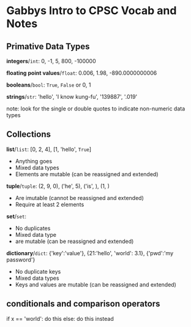 # Gabbys Intro to CPSC Vocab and Notes 

## Primative Data Types

**integers**/`int`: 0, -1, 5, 800, -100000

**floating point values**/`float`: 0.006, 1.98, -890.0000000006

**booleans**/`bool`: `True`, `False` or 0, 1

**strings**/`str`: 'hello', 'I know kung-fu', '139887', '.019'

note: look for the single or double quotes to indicate non-numeric data types

## Collections

**list**/`list`: [0, 2, 4], [1, 'hello', `True`]
- Anything goes
- Mixed data types
- Elements are mutable (can be reassigned and extended)

**tuple**/`tuple`: (2, 9, 0), ('he', 5), ('is', ), (1, )
- Are imutable (cannot be reassigned and extended)
- Require at least 2 elements

**set**/`set`:
- No duplicates
- Mixed data type
- are mutable (can be reassigned and extended)

**dictionary**/`dict`: {'key':'value'}, {21:'hello', 'world': 3.1}, {'pwd':'my password'}
- No duplicate keys
- Mixed data types
- Keys and values are mutable (can be reassigned and extended)  

## conditionals and comparison operators

if x == 'world':
     do this
else:
     do this instead


